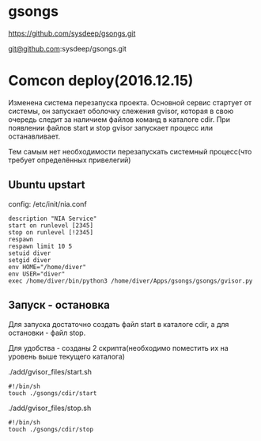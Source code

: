 # gsongs



https://github.com/sysdeep/gsongs.git

git@github.com:sysdeep/gsongs.git




# Comcon deploy(2016.12.15)

Изменена система перезапуска проекта. Основной сервис стартует от системы, он запускает оболочку слежения gvisor, которая в свою очередь следит за наличием файлов команд в каталоге cdir. При появлении файлов start и stop gvisor запускает процесс или останавливает.

Тем самым нет необходимости перезапускать системный процесс(что требует определённых привелегий)

## Ubuntu upstart

config: /etc/init/nia.conf

	description "NIA Service"
	start on runlevel [2345]
	stop on runlevel [!2345]
	respawn
	respawn limit 10 5
	setuid diver
	setgid diver
	env HOME="/home/diver"
	env USER="diver"
	exec /home/diver/bin/python3 /home/diver/Apps/gsongs/gsongs/gvisor.py


## Запуск - остановка

Для запуска достаточно создать файл start в каталоге cdir, а для остановки - файл stop.

Для удобства - созданы 2 скрипта(необходимо поместить их на уровень выше текущего каталога)

./add/gvisor_files/start.sh

	#!/bin/sh
	touch ./gsongs/cdir/start


./add/gvisor_files/stop.sh

	#!/bin/sh
	touch ./gsongs/cdir/stop



